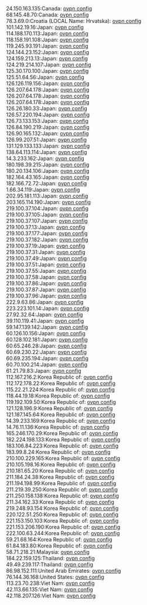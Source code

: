 24.150.163.135:Canada: [ovpn config](vpn/24_150_163_135.ovpn)  
68.145.48.70:Canada: [ovpn config](vpn/68_145_48_70.ovpn)  
78.3.69.0:Croatia (LOCAL Name: Hrvatska): [ovpn config](vpn/78_3_69_0.ovpn)  
101.142.19.16:Japan: [ovpn config](vpn/101_142_19_16.ovpn)  
114.188.170.113:Japan: [ovpn config](vpn/114_188_170_113.ovpn)  
118.158.191.108:Japan: [ovpn config](vpn/118_158_191_108.ovpn)  
119.245.93.191:Japan: [ovpn config](vpn/119_245_93_191.ovpn)  
124.144.23.152:Japan: [ovpn config](vpn/124_144_23_152.ovpn)  
124.159.213.13:Japan: [ovpn config](vpn/124_159_213_13.ovpn)  
124.219.214.107:Japan: [ovpn config](vpn/124_219_214_107.ovpn)  
125.30.170.100:Japan: [ovpn config](vpn/125_30_170_100.ovpn)  
125.51.64.56:Japan: [ovpn config](vpn/125_51_64_56.ovpn)  
126.126.119.156:Japan: [ovpn config](vpn/126_126_119_156.ovpn)  
126.207.64.178:Japan: [ovpn config](vpn/126_207_64_178.ovpn)  
126.207.64.178:Japan: [ovpn config](vpn/126_207_64_178.ovpn)  
126.207.64.178:Japan: [ovpn config](vpn/126_207_64_178.ovpn)  
126.26.180.33:Japan: [ovpn config](vpn/126_26_180_33.ovpn)  
126.57.220.194:Japan: [ovpn config](vpn/126_57_220_194.ovpn)  
126.73.133.153:Japan: [ovpn config](vpn/126_73_133_153.ovpn)  
126.84.190.219:Japan: [ovpn config](vpn/126_84_190_219.ovpn)  
126.90.165.132:Japan: [ovpn config](vpn/126_90_165_132.ovpn)  
126.99.207.51:Japan: [ovpn config](vpn/126_99_207_51.ovpn)  
131.129.133.133:Japan: [ovpn config](vpn/131_129_133_133.ovpn)  
138.64.113.114:Japan: [ovpn config](vpn/138_64_113_114.ovpn)  
14.3.233.162:Japan: [ovpn config](vpn/14_3_233_162.ovpn)  
180.198.39.215:Japan: [ovpn config](vpn/180_198_39_215.ovpn)  
180.20.134.106:Japan: [ovpn config](vpn/180_20_134_106.ovpn)  
182.164.43.165:Japan: [ovpn config](vpn/182_164_43_165.ovpn)  
182.166.72.72:Japan: [ovpn config](vpn/182_166_72_72.ovpn)  
1.66.34.119:Japan: [ovpn config](vpn/1_66_34_119.ovpn)  
202.95.181.113:Japan: [ovpn config](vpn/202_95_181_113.ovpn)  
203.165.114.190:Japan: [ovpn config](vpn/203_165_114_190.ovpn)  
219.100.37.104:Japan: [ovpn config](vpn/219_100_37_104.ovpn)  
219.100.37.105:Japan: [ovpn config](vpn/219_100_37_105.ovpn)  
219.100.37.107:Japan: [ovpn config](vpn/219_100_37_107.ovpn)  
219.100.37.13:Japan: [ovpn config](vpn/219_100_37_13.ovpn)  
219.100.37.177:Japan: [ovpn config](vpn/219_100_37_177.ovpn)  
219.100.37.182:Japan: [ovpn config](vpn/219_100_37_182.ovpn)  
219.100.37.19:Japan: [ovpn config](vpn/219_100_37_19.ovpn)  
219.100.37.31:Japan: [ovpn config](vpn/219_100_37_31.ovpn)  
219.100.37.49:Japan: [ovpn config](vpn/219_100_37_49.ovpn)  
219.100.37.51:Japan: [ovpn config](vpn/219_100_37_51.ovpn)  
219.100.37.55:Japan: [ovpn config](vpn/219_100_37_55.ovpn)  
219.100.37.58:Japan: [ovpn config](vpn/219_100_37_58.ovpn)  
219.100.37.86:Japan: [ovpn config](vpn/219_100_37_86.ovpn)  
219.100.37.87:Japan: [ovpn config](vpn/219_100_37_87.ovpn)  
219.100.37.96:Japan: [ovpn config](vpn/219_100_37_96.ovpn)  
222.9.63.86:Japan: [ovpn config](vpn/222_9_63_86.ovpn)  
223.223.101.14:Japan: [ovpn config](vpn/223_223_101_14.ovpn)  
27.92.32.64:Japan: [ovpn config](vpn/27_92_32_64.ovpn)  
39.110.119.41:Japan: [ovpn config](vpn/39_110_119_41.ovpn)  
59.147.139.142:Japan: [ovpn config](vpn/59_147_139_142.ovpn)  
60.126.10.156:Japan: [ovpn config](vpn/60_126_10_156.ovpn)  
60.128.102.181:Japan: [ovpn config](vpn/60_128_102_181.ovpn)  
60.65.246.28:Japan: [ovpn config](vpn/60_65_246_28.ovpn)  
60.69.230.22:Japan: [ovpn config](vpn/60_69_230_22.ovpn)  
60.69.235.194:Japan: [ovpn config](vpn/60_69_235_194.ovpn)  
60.70.100.214:Japan: [ovpn config](vpn/60_70_100_214.ovpn)  
61.21.79.83:Japan: [ovpn config](vpn/61_21_79_83.ovpn)  
112.167.216.2:Korea Republic of: [ovpn config](vpn/112_167_216_2.ovpn)  
112.172.178.22:Korea Republic of: [ovpn config](vpn/112_172_178_22.ovpn)  
115.22.21.224:Korea Republic of: [ovpn config](vpn/115_22_21_224.ovpn)  
118.44.19.18:Korea Republic of: [ovpn config](vpn/118_44_19_18.ovpn)  
119.192.109.50:Korea Republic of: [ovpn config](vpn/119_192_109_50.ovpn)  
121.128.196.9:Korea Republic of: [ovpn config](vpn/121_128_196_9.ovpn)  
121.187.145.64:Korea Republic of: [ovpn config](vpn/121_187_145_64.ovpn)  
14.39.233.169:Korea Republic of: [ovpn config](vpn/14_39_233_169.ovpn)  
14.76.11.136:Korea Republic of: [ovpn config](vpn/14_76_11_136.ovpn)  
165.246.170.29:Korea Republic of: [ovpn config](vpn/165_246_170_29.ovpn)  
182.224.198.133:Korea Republic of: [ovpn config](vpn/182_224_198_133.ovpn)  
183.106.84.223:Korea Republic of: [ovpn config](vpn/183_106_84_223.ovpn)  
183.99.8.24:Korea Republic of: [ovpn config](vpn/183_99_8_24.ovpn)  
210.100.229.165:Korea Republic of: [ovpn config](vpn/210_100_229_165.ovpn)  
210.105.198.16:Korea Republic of: [ovpn config](vpn/210_105_198_16.ovpn)  
210.181.65.20:Korea Republic of: [ovpn config](vpn/210_181_65_20.ovpn)  
211.184.24.38:Korea Republic of: [ovpn config](vpn/211_184_24_38.ovpn)  
211.194.198.99:Korea Republic of: [ovpn config](vpn/211_194_198_99.ovpn)  
211.219.39.250:Korea Republic of: [ovpn config](vpn/211_219_39_250.ovpn)  
211.250.158.138:Korea Republic of: [ovpn config](vpn/211_250_158_138.ovpn)  
211.34.162.33:Korea Republic of: [ovpn config](vpn/211_34_162_33.ovpn)  
219.248.93.154:Korea Republic of: [ovpn config](vpn/219_248_93_154.ovpn)  
220.122.51.250:Korea Republic of: [ovpn config](vpn/220_122_51_250.ovpn)  
221.153.150.103:Korea Republic of: [ovpn config](vpn/221_153_150_103.ovpn)  
221.153.206.190:Korea Republic of: [ovpn config](vpn/221_153_206_190.ovpn)  
222.100.63.244:Korea Republic of: [ovpn config](vpn/222_100_63_244.ovpn)  
59.21.68.164:Korea Republic of: [ovpn config](vpn/59_21_68_164.ovpn)  
61.84.183.80:Korea Republic of: [ovpn config](vpn/61_84_183_80.ovpn)  
58.71.218.21:Malaysia: [ovpn config](vpn/58_71_218_21.ovpn)  
184.22.159.125:Thailand: [ovpn config](vpn/184_22_159_125.ovpn)  
49.49.239.117:Thailand: [ovpn config](vpn/49_49_239_117.ovpn)  
86.98.152.111:United Arab Emirates: [ovpn config](vpn/86_98_152_111.ovpn)  
76.144.36.168:United States: [ovpn config](vpn/76_144_36_168.ovpn)  
113.23.70.238:Viet Nam: [ovpn config](vpn/113_23_70_238.ovpn)  
42.113.66.135:Viet Nam: [ovpn config](vpn/42_113_66_135.ovpn)  
42.118.207.126:Viet Nam: [ovpn config](vpn/42_118_207_126.ovpn)  
